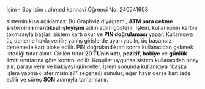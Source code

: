 İsim - Soy isim : ahmed kannavi
Öğrenci No: 240541603

sistemin kısa açıklamas:
Bu Graphviz diyagramı, **ATM para çekme sisteminin mantıksal işleyişini** adım adım gösterir.
İşlem, kullanıcının kartını takmasıyla başlar; sistem kartı okur ve **PIN doğrulaması** yapar.
Kullanıcıya üç deneme hakkı verilir; yanlış girişlerde uyarı yapılır, üç başarısız denemede kart bloke edilir.
PIN doğrulandıktan sonra kullanıcıdan çekmek istediği tutar alınır.
Girilen tutar **20 TL’nin katı**, **pozitif**, **bakiye** ve **günlük limit** sınırlarına göre kontrol edilir.
Koşullar uygunsa sistem kullanıcıdan onay alır, parayı verir ve bakiyeyi günceller.
İşlem sonunda kullanıcıya “başka işlem yapmak ister misiniz?” seçeneği sunulur;
eğer hayır derse kart iade edilir ve süreç **SON** adımıyla tamamlanır.

